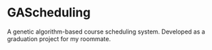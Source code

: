 # GAScheduling
A genetic algorithm-based course scheduling system.
Developed as a graduation project for my roommate.
